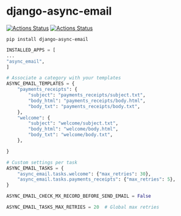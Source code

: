 # django-async-email

[![Actions Status](https://github.com/eltonplima/django-async-email/workflows/tox/badge.svg)](https://github.com/eltonplima/django-async-email/actions)
[![Actions Status](https://github.com/eltonplima/django-async-email/workflows/flake8/badge.svg)](https://github.com/eltonplima/django-async-email/actions)

```shell
pip install django-async-email
```

```python
INSTALLED_APPS = [
...
"async_email",
]
```

```python
# Associate a category with your templates
ASYNC_EMAIL_TEMPLATES = {
    "payments_receipts": {
        "subject": "payments_receipts/subject.txt",
        "body_html": "payments_receipts/body.html",
        "body_txt": "payments_receipts/body.txt",
    },
    "welcome": {
        "subject": "welcome/subject.txt",
        "body_html": "welcome/body.html",
        "body_txt": "welcome/body.txt",
    },

}

# Custom settings per task
ASYNC_EMAIL_TASKS = {
    "async_email.tasks.welcome": {"max_retries": 30},
    "async_email.tasks.payments_receipts": {"max_retries": 5},
}

ASYNC_EMAIL_CHECK_MX_RECORD_BEFORE_SEND_EMAIL = False

ASYNC_EMAIL_TASKS_MAX_RETRIES = 20  # Global max retries
```
